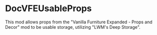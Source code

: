 # DocVFEUsableProps
This mod allows props from the "Vanilla Furniture Expanded - Props and Decor" mod to be usable storage, utilizing "LWM's Deep Storage".
